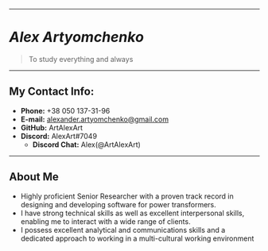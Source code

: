 ***
# _Alex Artyomchenko_
> To study everything and always   
---
## My Contact Info:
   - **Phone:** +38 050 137-31-96
   - **E-mail:** alexander.artyomchenko@gmail.com
   - **GitHub:** ArtAlexArt
   - **Discord:** AlexArt#7049
     - **Discord Chat:** Alex(@ArtAlexArt)

---
## About Me
* Highly proficient Senior Researcher with a proven track record in designing and developing software for power transformers.
* I have strong technical skills as well as excellent interpersonal skills, enabling me to interact with a wide range of clients.
* I possess excellent analytical and communications skills and a dedicated approach to working in a multi-cultural working environment
